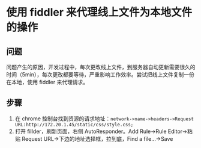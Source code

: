 # 使用 fiddler 来代理线上文件为本地文件的操作

## 问题

问题产生的原因，开发过程中，每次更改线上文件，到服务器自动更新需要很久的时间（5min），每次更改都要等待，严重影响工作效率。尝试把线上文件复制一份在本地，使用 fiddler 来代理请求。

## 步骤

1. 在 chrome 控制台找到资源的请求地址：`network->name->headers->Request URL:http://172.20.1.45/static/css/style.css;`
2. 打开 fillder，刷新页面，右侧 AutoResponder。Add Rule->Rule Editor->粘贴 Request URL->下边的地址选择框，拉到底，Find a file...->Save
